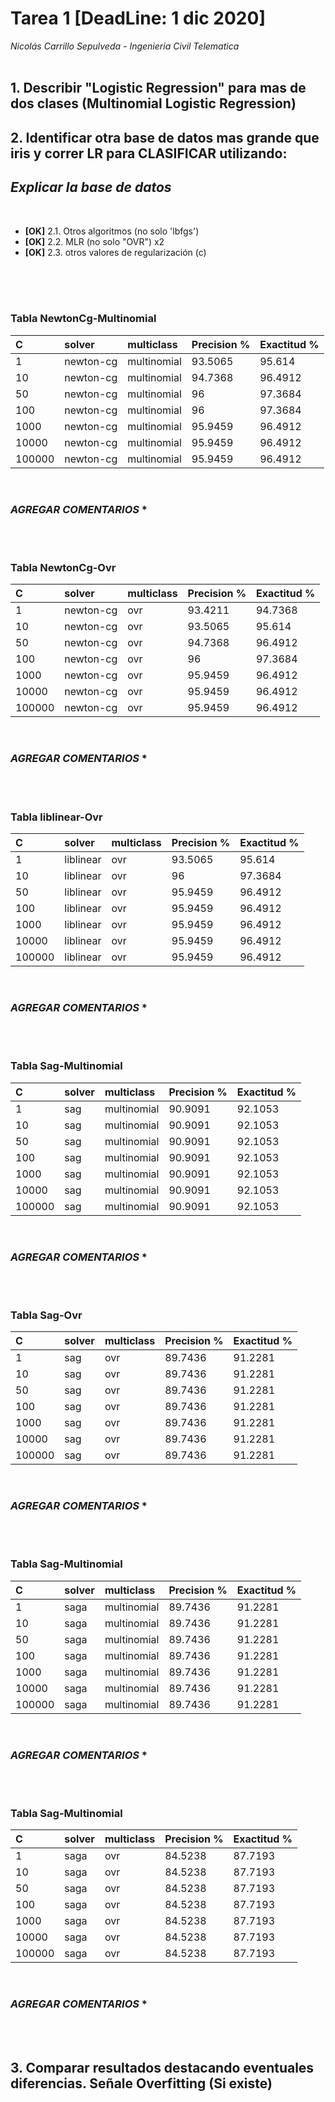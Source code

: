 
# Tarea 1  **[DeadLine: 1 dic 2020]**
*Nicolás Carrillo Sepulveda - Ingenieria Civil Telematica*
<br><br>
## 1. Describir "Logistic Regression" para mas de dos clases (Multinomial Logistic Regression)



## 2. Identificar otra base de datos mas grande que iris y correr LR para CLASIFICAR utilizando:

## *Explicar la base de datos*  
<BR>

- **[OK]** 2.1. Otros algoritmos (no solo 'lbfgs')  
- **[OK]** 2.2. MLR  (no solo "OVR") x2             
- **[OK]** 2.3. otros valores de regularización (c) 

<br><br><br>

### **Tabla NewtonCg-Multinomial**
| **C** | **solver** | **multiclass**   |  **Precision %** | **Exactitud %** | 
| :------- | :------- | :------- | :------- | :------- |
|      1 | newton-cg | multinomial   |      93.5065 |      95.614  |
|     10 | newton-cg | multinomial   |      94.7368 |      96.4912 |
|     50 | newton-cg | multinomial   |      96      |      97.3684 |
|    100 | newton-cg | multinomial   |      96      |      97.3684 |
|   1000 | newton-cg | multinomial   |      95.9459 |      96.4912 |
|  10000 | newton-cg | multinomial   |      95.9459 |      96.4912 |
| 100000 | newton-cg | multinomial   |      95.9459 |      96.4912 |
<br>

### *AGREGAR COMENTARIOS* *
<br><br>

### **Tabla NewtonCg-Ovr** 
| **C** | **solver** | **multiclass**   |  **Precision %** | **Exactitud %** |
| :------- | :------- | :------- | :------- | :------- |
|      1 | newton-cg | ovr           |      93.4211 |      94.7368 |
|     10 | newton-cg | ovr           |      93.5065 |      95.614  |
|     50 | newton-cg | ovr           |      94.7368 |      96.4912 |
|    100 | newton-cg | ovr           |      96      |      97.3684 |
|   1000 | newton-cg | ovr           |      95.9459 |      96.4912 |
|  10000 | newton-cg | ovr           |      95.9459 |      96.4912 |
| 100000 | newton-cg | ovr           |      95.9459 |      96.4912 |
<br>

### *AGREGAR COMENTARIOS* *
<br><br>

### **Tabla liblinear-Ovr** 
| **C** | **solver** | **multiclass**   |  **Precision %** | **Exactitud %** |
| :------- | :------- | :------- | :------- | :------- |
|      1 | liblinear | ovr           |      93.5065 |      95.614  |
|     10 | liblinear | ovr           |      96      |      97.3684 |
|     50 | liblinear | ovr           |      95.9459 |      96.4912 |
|    100 | liblinear | ovr           |      95.9459 |      96.4912 |
|   1000 | liblinear | ovr           |      95.9459 |      96.4912 |
|  10000 | liblinear | ovr           |      95.9459 |      96.4912 |
| 100000 | liblinear | ovr           |      95.9459 |      96.4912 |
<br>

### *AGREGAR COMENTARIOS* *
<br><br>


### **Tabla Sag-Multinomial**
| **C** | **solver** | **multiclass**   |  **Precision %** | **Exactitud %** |
| :------- | :------- | :------- | :------- | :------- |
|      1 | sag       | multinomial   |      90.9091 |      92.1053 |
|     10 | sag       | multinomial   |      90.9091 |      92.1053 |
|     50 | sag       | multinomial   |      90.9091 |      92.1053 |
|    100 | sag       | multinomial   |      90.9091 |      92.1053 |
|   1000 | sag       | multinomial   |      90.9091 |      92.1053 |
|  10000 | sag       | multinomial   |      90.9091 |      92.1053 |
| 100000 | sag       | multinomial   |      90.9091 |      92.1053 |
<br>

### *AGREGAR COMENTARIOS* *
<br><br>


### **Tabla Sag-Ovr**
| **C** | **solver** | **multiclass**   |  **Precision %** | **Exactitud %** |
| :------- | :------- | :------- | :------- | :------- |
|      1 | sag       | ovr           |      89.7436 |      91.2281 |
|     10 | sag       | ovr           |      89.7436 |      91.2281 |
|     50 | sag       | ovr           |      89.7436 |      91.2281 |
|    100 | sag       | ovr           |      89.7436 |      91.2281 |
|   1000 | sag       | ovr           |      89.7436 |      91.2281 |
|  10000 | sag       | ovr           |      89.7436 |      91.2281 |
| 100000 | sag       | ovr           |      89.7436 |      91.2281 |
<br>

### *AGREGAR COMENTARIOS* *
<br><br>


### **Tabla Sag-Multinomial**
| **C** | **solver** | **multiclass**   |  **Precision %** | **Exactitud %** |
| :------- | :------- | :------- | :------- | :------- |
|      1 | saga      | multinomial   |      89.7436 |      91.2281 |
|     10 | saga      | multinomial   |      89.7436 |      91.2281 |
|     50 | saga      | multinomial   |      89.7436 |      91.2281 |
|    100 | saga      | multinomial   |      89.7436 |      91.2281 |
|   1000 | saga      | multinomial   |      89.7436 |      91.2281 |
|  10000 | saga      | multinomial   |      89.7436 |      91.2281 |
| 100000 | saga      | multinomial   |      89.7436 |      91.2281 |
<br>

### *AGREGAR COMENTARIOS* *
<br><br>


### **Tabla Sag-Multinomial**
| **C** | **solver** | **multiclass**   |  **Precision %** | **Exactitud %** |
| :------- | :------- | :------- | :------- | :------- |
|      1 | saga      | ovr           |      84.5238 |      87.7193 |
|     10 | saga      | ovr           |      84.5238 |      87.7193 |
|     50 | saga      | ovr           |      84.5238 |      87.7193 |
|    100 | saga      | ovr           |      84.5238 |      87.7193 |
|   1000 | saga      | ovr           |      84.5238 |      87.7193 |
|  10000 | saga      | ovr           |      84.5238 |      87.7193 |
| 100000 | saga      | ovr           |      84.5238 |      87.7193 |
<br>

### *AGREGAR COMENTARIOS* *
<br><br>

## 3. Comparar resultados destacando eventuales diferencias. Señale Overfitting (Si existe)

